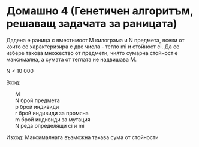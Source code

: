 # Домашно 4 (Генетичен алгоритъм, решаващ задачата за раницата)

Дадена е раница с вместимост M килограма и N предмета, всеки от които се характеризира с две числа - тегло mi и стойност ci. Да се избере такова множество от предмети, чиято сумарна стойност е максимална, а сумата от теглата не надвишава M. 

 N < 10 000

 Вход:
 <ul style="list-style-type: none;">
 <li>M</li>
 <li>N брой предмета</li>
 <li>p брой индивиди</li>
 <li>r брой индивиди за промяна</li>
 <li>m брой индивиди за мутация</li>
 <li>N реда определящи ci и mi</li>
 </ul>

 Изход: Максималната възможна такава сума от стойности
